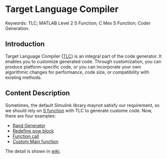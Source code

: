 # Target Language Compiler
Keywords: TLC; MATLAB Level 2 S Function; C Mex S Function; Coder Generation.

## Introduction
Target Language Compiler ([TLC](https://ww2.mathworks.cn/help/rtw/block-authoring-with-tlc.html)) is an integral part of the code generator. It enables you to customize generated code. Through customization, you can produce platform-specific code, or you can incorporate your own algorithmic changes for performance, code size, or compatibility with existing methods.
## Content Description
Sometimes, the default Simulink library maynot satisfy our requirement, so we should rely on [S function](https://ww2.mathworks.cn/help/rtw/s-functions.html) with TLC to generate custome code. Now, there are four examples:
* [Rand Generator](https://github.com/LLiang-Li/Target-Language-Compiler/tree/main/Rand%20Generator)
* [Redefine pow block](https://github.com/LLiang-Li/Target-Language-Compiler/tree/main/Function%20call)
* [Function call](https://github.com/LLiang-Li/Target-Language-Compiler/tree/main/Rand%20Generator)
* [Custom Main function](https://github.com/LLiang-Li/Target-Language-Compiler/tree/main/Redefine%20pow%20block)

The detail is shown in [wiki](https://github.com/LLiang-Li/Target-Language-Compiler/wiki).
